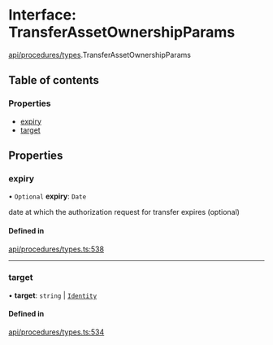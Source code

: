 # Interface: TransferAssetOwnershipParams

[api/procedures/types](../wiki/api.procedures.types).TransferAssetOwnershipParams

## Table of contents

### Properties

- [expiry](../wiki/api.procedures.types.TransferAssetOwnershipParams#expiry)
- [target](../wiki/api.procedures.types.TransferAssetOwnershipParams#target)

## Properties

### expiry

• `Optional` **expiry**: `Date`

date at which the authorization request for transfer expires (optional)

#### Defined in

[api/procedures/types.ts:538](https://github.com/PolymeshAssociation/polymesh-sdk/blob/91c2d2d8/src/api/procedures/types.ts#L538)

___

### target

• **target**: `string` \| [`Identity`](../wiki/api.entities.Identity.Identity)

#### Defined in

[api/procedures/types.ts:534](https://github.com/PolymeshAssociation/polymesh-sdk/blob/91c2d2d8/src/api/procedures/types.ts#L534)
